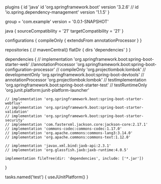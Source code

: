 plugins {
	id 'java'
	id 'org.springframework.boot' version '3.2.6'
	// id 'io.spring.dependency-management' version '1.1.5'
}

group = 'com.example'
version = '0.0.1-SNAPSHOT'

java {
	sourceCompatibility = '21'
	targetCompatibility = '21'
}

configurations {
	compileOnly {
		extendsFrom annotationProcessor
	}
}

repositories {
	// mavenCentral()
	flatDir {
      dirs 'dependencies'
  }
}

dependencies {
	// implementation 'org.springframework.boot:spring-boot-starter-web'
	//annotationProcessor 'org.springframework.boot:spring-boot-configuration-processor'
	// compileOnly 'org.projectlombok:lombok'
	// developmentOnly 'org.springframework.boot:spring-boot-devtools'
	// annotationProcessor 'org.projectlombok:lombok'
	// testImplementation 'org.springframework.boot:spring-boot-starter-test'
	// testRuntimeOnly 'org.junit.platform:junit-platform-launcher'

	// implementation 'org.springframework.boot:spring-boot-starter-webflux'
	// implementation 'org.springframework.boot:spring-boot-starter-validation'
	// implementation 'org.springframework.boot:spring-boot-starter-security'
	// implementation 'com.fasterxml.jackson.core:jackson-core:2.17.1'
	// implementation 'commons-codec:commons-codec:1.17.0'
	// implementation 'org.apache.commons:commons-lang3:3.14.0'
	// implementation 'org.apache.commons:commons-text:1.12.0'

	// implementation 'javax.xml.bind:jaxb-api:2.3.1'
	// implementation 'org.glassfish.jaxb:jaxb-runtime:4.0.5'
 
 	implementation fileTree(dir: 'dependencies', include: ['*.jar'])
}

tasks.named('test') {
	useJUnitPlatform()
}

